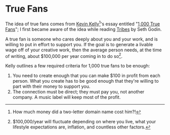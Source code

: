 # True Fans

The idea of true fans comes from [Kevin Kelly](https://kk.org)[^1]'s essay
entitled "[1,000 True Fans](https://kk.org/thetechnium/1000-true-fans/)"; I
first became aware of the idea while reading [Tribes](books/tribes.md) by Seth
Godin.

A true fan is someone who cares deeply about you and your work, and is willing
to put in effort to support you. If the goal is to generate a livable wage off
of your creative work, then the average person needs, at the time of writing,
about $100,000 per year coming in to do so[^2].

Kelly outlines a few required criteria for 1,000 true fans to be enough:

1. You need to create enough that you can make $100 in profit from each person.
   What you create has to be good enough that they're willing to part with their
   money to support you.
2. The connection must be direct; they must pay you, not another company. A
   music label will keep most of the profit.

[^1]: How much money did a two-letter domain name cost him?!
[^2]:
    $100,000/year will fluctuate depending on where you live, what your
    lifestyle expectations are, inflation, and countless other factors.

